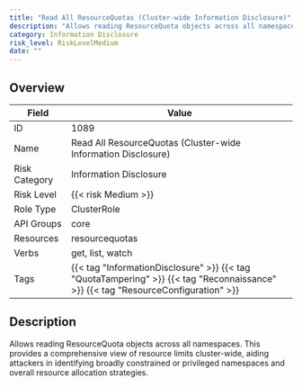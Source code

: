 ```yaml
---
title: "Read All ResourceQuotas (Cluster-wide Information Disclosure)"
description: "Allows reading ResourceQuota objects across all namespaces. This provides a comprehensive view of resource limits cluster-wide, aiding attackers in identifying broadly constrained or privileged namespaces and overall resource allocation strategies."
category: Information Disclosure
risk_level: RiskLevelMedium
date: ""
---
```


## Overview

| Field         | Value                                                                                                                             |
| ------------- | --------------------------------------------------------------------------------------------------------------------------------- |
| ID            | 1089                                                                                                                              |
| Name          | Read All ResourceQuotas (Cluster-wide Information Disclosure)                                                                     |
| Risk Category | Information Disclosure                                                                                                            |
| Risk Level    | {{< risk Medium >}}                                                                                                               |
| Role Type     | ClusterRole                                                                                                                       |
| API Groups    | core                                                                                                                              |
| Resources     | resourcequotas                                                                                                                    |
| Verbs         | get, list, watch                                                                                                                  |
| Tags          | {{< tag "InformationDisclosure" >}} {{< tag "QuotaTampering" >}} {{< tag "Reconnaissance" >}} {{< tag "ResourceConfiguration" >}} |

## Description

Allows reading ResourceQuota objects across all namespaces. This provides a comprehensive view of resource limits cluster-wide, aiding attackers in identifying broadly constrained or privileged namespaces and overall resource allocation strategies.
